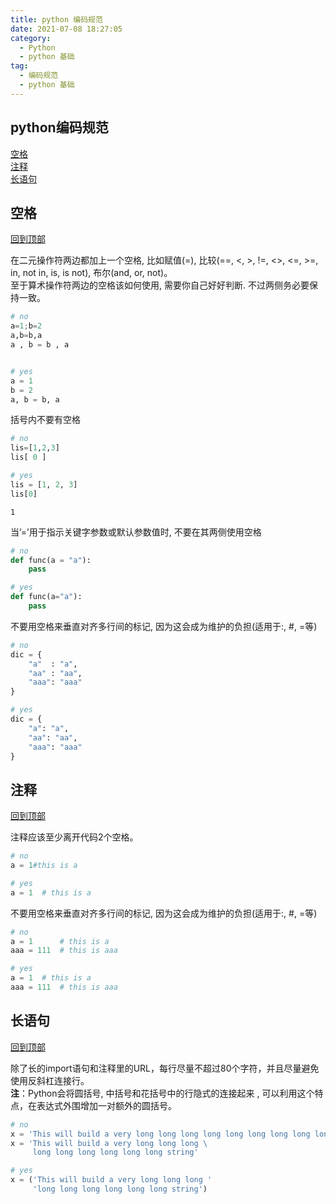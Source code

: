 ```yaml
---
title: python 编码规范
date: 2021-07-08 18:27:05
category:
  - Python
  - python 基础
tag:
  - 编码规范
  - python 基础
---
```

## python编码规范

[空格](#空格)<br>
[注释](#注释)<br>
[长语句](#长语句)

## 空格
[回到顶部](#python编码规范)

在二元操作符两边都加上一个空格, 比如赋值(=), 比较(==, <, >, !=, <>, <=, >=, in, not in, is, is not), 布尔(and, or, not)。<br>
至于算术操作符两边的空格该如何使用, 需要你自己好好判断. 不过两侧务必要保持一致。


```python
# no
a=1;b=2
a,b=b,a
a , b = b , a


# yes
a = 1
b = 2
a, b = b, a

```

括号内不要有空格


```python
# no
lis=[1,2,3]
lis[ 0 ]

# yes
lis = [1, 2, 3]
lis[0]
```


    1

当’=’用于指示关键字参数或默认参数值时, 不要在其两侧使用空格


```python
# no
def func(a = "a"):
    pass

# yes
def func(a="a"):
    pass
```

不要用空格来垂直对齐多行间的标记, 因为这会成为维护的负担(适用于:, #, =等)


```python
# no
dic = {
    "a"  : "a", 
    "aa" : "aa", 
    "aaa": "aaa"
}

# yes
dic = {
    "a": "a", 
    "aa": "aa", 
    "aaa": "aaa"
}
```



## 注释
[回到顶部](#python编码规范)

注释应该至少离开代码2个空格。


```python
# no
a = 1#this is a

# yes
a = 1  # this is a
```

不要用空格来垂直对齐多行间的标记, 因为这会成为维护的负担(适用于:, #, =等)


```python
# no
a = 1      # this is a
aaa = 111  # this is aaa

# yes
a = 1  # this is a
aaa = 111  # this is aaa
```



## 长语句
[回到顶部](#python编码规范)

除了长的import语句和注释里的URL，每行尽量不超过80个字符，并且尽量避免使用反斜杠连接行。<br>
**注**：Python会将圆括号, 中括号和花括号中的行隐式的连接起来 , 可以利用这个特点，在表达式外围增加一对额外的圆括号。


```python
# no
x = 'This will build a very long long long long long long long long long string'
x = 'This will build a very long long long \
     long long long long long long string'

# yes
x = ('This will build a very long long long '
     'long long long long long long string')
```


